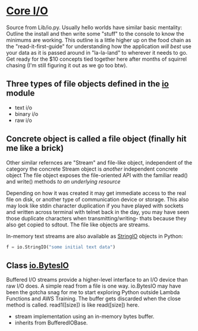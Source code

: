 # [Core I/O](https://docs.python.org/3/library/io.html#module-io)

Source from Lib/io.py. Usually hello worlds have similar basic mentality: Outline the install and then write some "stuff" to the console to know the minimums are working. This outline is a little higher up on the food chain as the "read-it-first-guide" for understanding how the application *will best* use your data as it is passed around in "la-la-land" to wherever it needs to go. Get ready for the $10 concepts tied together here after months of squirrel chasing (I'm still figuring it out as we go too btw).

## Three types of file objects defined in the [io]() module
* text i/o
* binary i/o
* raw i/o

## Concrete object is called a file object (finally hit me like a brick)

Other similar refernces are "Stream" and file-like object, independent of the category the concrete Stream object is *another* independent concrete object The file object exposes the file-oriented API with the familiar read() and write() methods *to an underlying resource*

Depending on how it was created it may get immediate access to the real file on disk, or another type of communication device or storage. This also may look like stdin character duplication if you have played with sockets and written across terminal with telnet back in the day, you may have seen those duplicate characters when transmitting/writing- thats because they also get copied to sdtout. The file like objects are streams.

In-memory text streams are also available as [StringIO](https://docs.python.org/3/library/io.html#io.StringIO) objects in Python:

```py
f = io.StringIO("some initial text data")
```

## Class [io.BytesIO](https://docs.python.org/3/library/io.html#io.BytesIO)
Buffered I/O streams provide a higher-level interface to an I/O device than raw I/O does. A simple read from a file is one way. io.BytesIO may have been the gotcha snag for me to start exploring Python outside Lambda Functions and AWS Training. The buffer gets discarded when the close method is called. read1(\[size\]) is like read(\[size\]) here.

* stream implementation using an in-memory bytes buffer.
* inherits from BufferedIOBase. 

